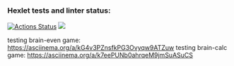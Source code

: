 ### Hexlet tests and linter status:
[![Actions Status](https://github.com/Pekos12/python-project-49/workflows/hexlet-check/badge.svg)](https://github.com/Pekos12/python-project-49/actions)
<a href="https://codeclimate.com/github/Pekos12/python-project-49/maintainability"><img src="https://api.codeclimate.com/v1/badges/c4760e581c01c3f91939/maintainability" /></a>

testing brain-even game: https://asciinema.org/a/kG4v3PZnsfkPG3Ovyqw9ATZuw
testing brain-calc game: https://asciinema.org/a/k7eePUNb0ahrqeM9jmSuASuCS
